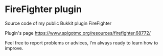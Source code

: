# FireFighter plugin
Source code of my public Bukkit plugin FireFighter

Plugin's page https://www.spigotmc.org/resources/firefighter.68772/

Feel free to report problems or advices, I'm always ready to learn how to improve.
